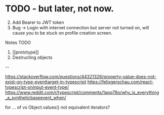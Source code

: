 # TODO - but later, not now.

2. Add Bearer to JWT token
3. Bug -> Login with internet connection but server not turned on, will cause you to be stuck on profile creation screen.



Notes TODO
1. [[prototype]]
2. Destructing objects

--

https://stackoverflow.com/questions/44321326/property-value-does-not-exist-on-type-eventtarget-in-typescript
https://felixgerschau.com/react-typescript-oninput-event-type/
https://www.reddit.com/r/typescript/comments/1apq78o/why_is_everything_a_syntheticbaseevent_when/

for ... of vs Object.values() not equivalent iterators?